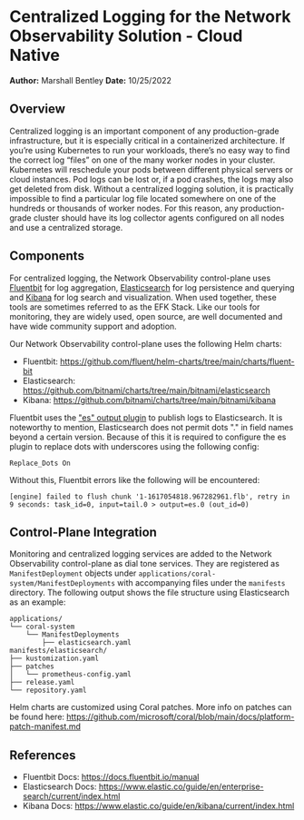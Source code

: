 # Centralized Logging for the Network Observability Solution - Cloud Native

**Author:** Marshall Bentley
**Date:** 10/25/2022

## Overview

Centralized logging is an important component of any production-grade infrastructure, but it is especially critical in a containerized architecture. If you’re using Kubernetes to run your workloads, there’s no easy way to find the correct log “files” on one of the many worker nodes in your cluster. Kubernetes will reschedule your pods between different physical servers or cloud instances. Pod logs can be lost or, if a pod crashes, the logs may also get deleted from disk. Without a centralized logging solution, it is practically impossible to find a particular log file located somewhere on one of the hundreds or thousands of worker nodes. For this reason, any production-grade cluster should have its log collector agents configured on all nodes and use a centralized storage.

## Components

For centralized logging, the Network Observability control-plane uses [Fluentbit](https://docs.fluentbit.io/manual) for log aggregation, [Elasticsearch](https://www.elastic.co/guide/en/enterprise-search/current/index.html) for log persistence and querying and [Kibana](https://www.elastic.co/guide/en/kibana/current/index.html) for log search and visualization.  When used together, these tools are sometimes referred to as the EFK Stack.  Like our tools for monitoring, they are widely used, open source, are well documented and have wide community support and adoption.  

Our Network Observability control-plane uses the following Helm charts:

- Fluentbit: https://github.com/fluent/helm-charts/tree/main/charts/fluent-bit
- Elasticsearch: https://github.com/bitnami/charts/tree/main/bitnami/elasticsearch
- Kibana: https://github.com/bitnami/charts/tree/main/bitnami/kibana

Fluentbit uses the ["es" output plugin](https://docs.fluentbit.io/manual/pipeline/outputs/elasticsearch) to publish logs to Elasticsearch.  It is noteworthy to mention, Elasticsearch does not permit dots "." in field names beyond a certain version.  Because of this it is required to configure the es plugin to replace dots with underscores using the following config:

```text
Replace_Dots On
```

Without this, Fluentbit errors like the following will be encountered:

```text
[engine] failed to flush chunk '1-1617054818.967282961.flb', retry in 9 seconds: task_id=0, input=tail.0 > output=es.0 (out_id=0)
```

## Control-Plane Integration

Monitoring and centralized logging services are added to the Network Observability control-plane as dial tone services.  They are registered as `ManifestDeployment` objects under `applications/coral-system/ManifestDeployments` with accompanying files under the `manifests` directory.  The following output shows the file structure using Elasticsearch as an example:

```text
applications/
└── coral-system
    └── ManifestDeployments
        ├── elasticsearch.yaml
manifests/elasticsearch/
├── kustomization.yaml
├── patches
│   └── prometheus-config.yaml
├── release.yaml
└── repository.yaml
```

Helm charts are customized using Coral patches.  More info on patches can be found here: https://github.com/microsoft/coral/blob/main/docs/platform-patch-manifest.md

## References

- Fluentbit Docs: https://docs.fluentbit.io/manual
- Elasticsearch Docs: https://www.elastic.co/guide/en/enterprise-search/current/index.html
- Kibana Docs: https://www.elastic.co/guide/en/kibana/current/index.html
